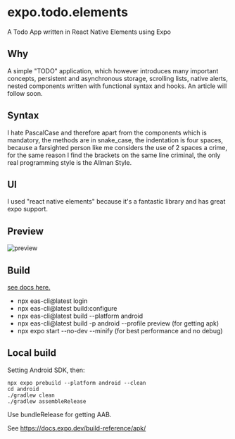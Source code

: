 # expo.todo.elements
A Todo App written in React Native Elements using Expo

## Why
A simple "TODO" application, which however introduces many important concepts, persistent and asynchronous storage, scrolling lists, native alerts, nested components written with functional syntax and hooks.
An article will follow soon.

## Syntax
I hate PascalCase and therefore apart from the components which is mandatory, the methods are in snake_case, the indentation is four spaces, because a farsighted person like me considers the use of 2 spaces a crime, for the same reason I find the brackets on the same line criminal, the only real programming style is the Allman Style.

## UI
I used "react native elements" because it's a fantastic library and has great expo support.

## Preview
![preview](https://michelangelo.altervista.org/videos/todo.app.gif "preview")

## Build

[see docs here.](https://docs.expo.dev/build/setup/)

* npx eas-cli@latest login
* npx eas-cli@latest build:configure
* npx eas-cli@latest build --platform android
* npx eas-cli@latest build -p android --profile preview (for getting apk)
* npx expo start --no-dev --minify (for best performance and no debug)

## Local build

Setting Android SDK, then:

    npx expo prebuild --platform android --clean
    cd android
    ./gradlew clean
    ./gradlew assembleRelease

Use bundleRelease for getting AAB.

See https://docs.expo.dev/build-reference/apk/